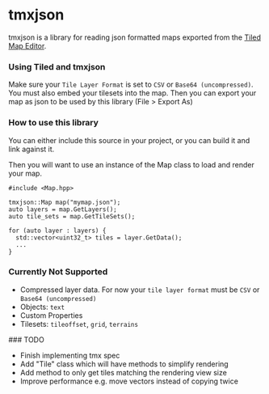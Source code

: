# tmxjson

tmxjson is a library for reading json formatted maps exported from the [Tiled Map Editor](http://www.mapeditor.org/).

### Using Tiled and tmxjson
Make sure your `Tile Layer Format` is set to `CSV` or `Base64 (uncompressed)`. You must also embed your tilesets into the map. Then you can export
your map as json to be used by this library (File > Export As)

### How to use this library
You can either include this source in your project, or you can build it and link against it.

Then you will want to use an instance of the Map class to load and render your map.

```
#include <Map.hpp>

tmxjson::Map map("mymap.json");
auto layers = map.GetLayers();
auto tile_sets = map.GetTileSets();

for (auto layer : layers) {
  std::vector<uint32_t> tiles = layer.GetData();
  ...
}
```

### Currently Not Supported
- Compressed layer data. For now your `tile layer format` must be `CSV` or `Base64 (uncompressed)`
- Objects: `text`
- Custom Properties
- Tilesets: `tileoffset`, `grid`, `terrains`


### TODO
- Finish implementing tmx spec
- Add "Tile" class which will have methods to simplify rendering
- Add method to only get tiles matching the rendering view size
- Improve performance e.g. move vectors instead of copying twice
